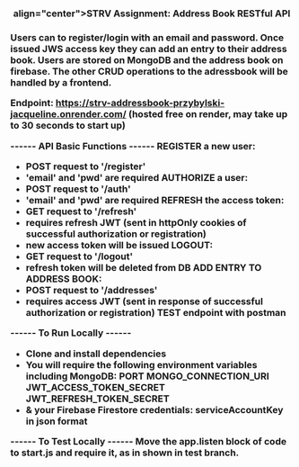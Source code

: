  <h3 align="center"> align="center">STRV Assignment: Address Book RESTful API<h3>

Users can to register/login with an email and password. Once issued JWS access key they can add an entry to their address book.
Users are stored on MongoDB and the address book on firebase.
The other CRUD operations to the adressbook will be handled by a frontend.

Endpoint: https://strv-addressbook-przybylski-jacqueline.onrender.com/
(hosted free on render, may take up to 30 seconds to start up)

------ API Basic Functions ------
REGISTER a new user: 
- POST request to '/register'
- 'email' and 'pwd' are required
AUTHORIZE a user:
- POST request to '/auth'
- 'email' and 'pwd' are required
REFRESH the access token:
- GET request to '/refresh'
- requires refresh JWT (sent in httpOnly cookies of successful authorization or registration)
- new access token will be issued
LOGOUT:
- GET request to '/logout'
- refresh token will be deleted from DB
ADD ENTRY TO ADDRESS BOOK:
- POST request to '/addresses' 
- requires access JWT (sent in response of successful authorization or registration)
TEST endpoint with postman


------ To Run Locally ------
- Clone and install dependencies
- You will require the following environment variables including MongoDB: PORT MONGO_CONNECTION_URI JWT_ACCESS_TOKEN_SECRET JWT_REFRESH_TOKEN_SECRET
- & your Firebase Firestore credentials: serviceAccountKey in json format

------ To Test Locally ------
Move the app.listen block of code to start.js and require it, as in shown in test branch.





